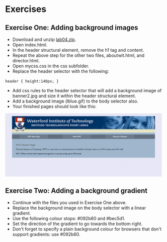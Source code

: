 # Exercises

## Exercise One: Adding background images

- Download and unzip [lab04.zip](archives/lab04.zip).
- Open index.html.
- In the header structural element, remove the h1 tag and content.
- Repeat the above step for the other two files, aboutwit.html,  and director.html.
- Open mycss.css in the css subfolder.
- Replace the header selector with the following:

`header { height:140px;	}`


- Add css rules to the header selector that will add a background image of banner2.jpg and size it within the header structural element.
- Add a background image (lblue.gif) to the body selector also.
- Your finished pages should look like this:

![](./img/ex1.png)


## Exercise Two: Adding a background gradient

- Continue with the files you used in Exercise One above.
- Replace the background image on the body selector with a linear gradient.
- Use the following colour stops: #092b60 and #bec5d1.
- Set the direction of the gradient to go towards the bottom right.
- Don't forget to specify a plain background colour for browsers that don't support gradients: use #092b60.
